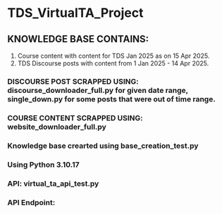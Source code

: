 # TDS_VirtualTA_Project

## KNOWLEDGE BASE CONTAINS:

1. Course content with content for TDS Jan 2025 as on 15 Apr 2025.
2. TDS Discourse posts with content from 1 Jan 2025 - 14 Apr 2025.

### DISCOURSE POST SCRAPPED USING: discourse_downloader_full.py for given date range, single_down.py for some posts that were out of time range.

### COURSE CONTENT SCRAPPED USING: website_downloader_full.py

### Knowledge base crearted using base_creation_test.py

### Using Python 3.10.17

### API: virtual_ta_api_test.py

### API Endpoint: 

